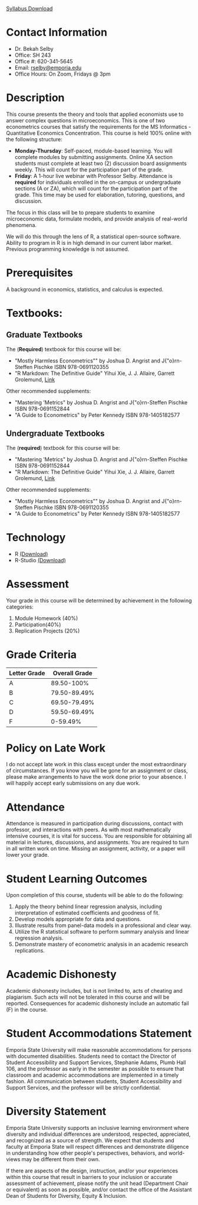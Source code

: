 [Syllabus Download](https://htmlpreview.github.io/?https://github.com/drbjselby/Microeconometrics/blob/master/syllabus.html)

Contact Information
===================

-   Dr. Bekah Selby
-   Office: SH 243
-   Office \#: 620-341-5645
-   Email: <rselby@emporia.edu>
-   Office Hours: On Zoom, Fridays @ 3pm

Description
===========

This course presents the theory and tools that applied economists use to answer complex questions in microeconomics. This is one of two econometrics courses that satisfy the requirements for the MS Informatics - Quantitative Economics Concentration. This course is held 100% online with the following structure:

-   **Monday-Thursday**: Self-paced, module-based learning. You will complete modules by submitting assignments. Online XA section students must complete at least two (2) discussion board assignments weekly. This will count for the participation part of the grade.
-   **Friday**: A 1-hour live webinar with Professor Selby. Attendance is **required** for individuals enrolled in the on-campus or undergraduate sections (A or ZA), which will count for the participation part of the grade. This time may be used for elaboration, tutoring, questions, and discussion.

The focus in this class will be to prepare students to examine microeconomic data, formulate models, and provide analysis of real-world phenomena.

We will do this through the lens of R, a statistical open-source software. Ability to program in R is in high demand in our current labor market. Previous programming knowledge is not assumed.

Prerequisites
=============

A background in economics, statistics, and calculus is expected.

Textbooks:
==========

Graduate Textbooks
------------------

The (**Required**) textbook for this course will be:

-   "Mostly Harmless Econometrics"" by Joshua D. Angrist and J{"o}rn-Steffen Pischke ISBN 978-0691120355
-   "R Markdown: The Definitive Guide" Yihui Xie, J. J. Allaire, Garrett Grolemund, [Link](https://bookdown.org/yihui/rmarkdown/)

Other recommended supplements:

-   "Mastering 'Metrics" by Joshua D. Angrist and J{"o}rn-Steffen Pischke ISBN 978-0691152844
-   "A Guide to Econometrics" by Peter Kennedy ISBN 978-1405182577

Undergraduate Textbooks
-----------------------

The (**required**) textbook for this course will be:

-   "Mastering 'Metrics" by Joshua D. Angrist and J{"o}rn-Steffen Pischke ISBN 978-0691152844
-   "R Markdown: The Definitive Guide" Yihui Xie, J. J. Allaire, Garrett Grolemund, [Link](https://bookdown.org/yihui/rmarkdown/)

Other recommended supplements:

-   "Mostly Harmless Econometrics"" by Joshua D. Angrist and J{"o}rn-Steffen Pischke ISBN 978-0691120355
-   "A Guide to Econometrics" by Peter Kennedy ISBN 978-1405182577

Technology
==========

-   R [(Download)](https://www.r-project.org/)
-   R-Studio [(Download)](https://www.rstudio.com/products/rstudio/download/)

Assessment
==========

Your grade in this course will be determined by achievement in the following categories:

1.  Module Homework (40%)
2.  Participation(40%)
3.  Replication Projects (20%)

Grade Criteria
==============

| Letter Grade | Overall Grade |
|--------------|---------------|
| A            | 89.50-100%    |
| B            | 79.50-89.49%  |
| C            | 69.50-79.49%  |
| D            | 59.50-69.49%  |
| F            | 0-59.49%      |

Policy on Late Work
===================

I do not accept late work in this class except under the most extraordinary of circumstances. If you know you will be gone for an assignment or class, please make arrangements to have the work done prior to your absence. I will happily accept early submissions on any due work.

Attendance
==========

Attendance is measured in participation during discussions, contact with professor, and interactions with peers. As with most mathematically intensive courses, it is vital for success. You are responsible for obtaining all material in lectures, discussions, and assignments. You are required to turn in all written work on time. Missing an assignment, activity, or a paper will lower your grade.

Student Learning Outcomes
=========================

Upon completion of this course, students will be able to do the following:

1.  Apply the theory behind linear regression analysis, including interpretation of estimated coefficients and goodness of fit.
2.  Develop models appropriate for data and questions.
3.  Illustrate results from panel-data models in a professional and clear way.
4.  Utilize the R statistical software to perform summary analysis and linear regression analysis.
5.  Demonstrate mastery of econometric analysis in an academic research replications.

Academic Dishonesty
===================

Academic dishonesty includes, but is not limited to, acts of cheating and plagiarism. Such acts will not be tolerated in this course and will be reported. Consequences for academic dishonesty include an automatic fail (F) in the course.

Student Accommodations Statement
================================

Emporia State University will make reasonable accommodations for persons with documented disabilities. Students need to contact the Director of Student Accessibility and Support Services, Stephanie Adams, Plumb Hall 106, and the professor as early in the semester as possible to ensure that classroom and academic accommodations are implemented in a timely fashion. All communication between students, Student Accessibility and Support Services, and the professor will be strictly confidential.

Diversity Statement
===================

Emporia State University supports an inclusive learning environment where diversity and individual differences are understood, respected, appreciated, and recognized as a source of strength. We expect that students and faculty at Emporia State will respect differences and demonstrate diligence in understanding how other people's perspectives, behaviors, and world-views may be different from their own.

If there are aspects of the design, instruction, and/or your experiences within this course that result in barriers to your inclusion or accurate assessment of achievement, please notify the unit head (Department Chair or equivalent) as soon as possible, and/or contact the office of the Assistant Dean of Students for Diversity, Equity & Inclusion.

